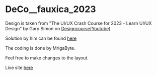 # DeCo__fauxica_2023

Design is taken from "The UI/UX Crash Course for 2023 - Learn UI/UX Design" by Gary Simon on [Designcourse(Youtube)](https://youtu.be/QwSN4n2sjR8)

Solution by him can be found [here](https://youtu.be/Kl3nOXQjVnQ)

The coding is done by MrigaByte.

Feel free to make changes to the layout.

Live site [here](https://mrigabyte-sites-fauxica.netlify.app/)
